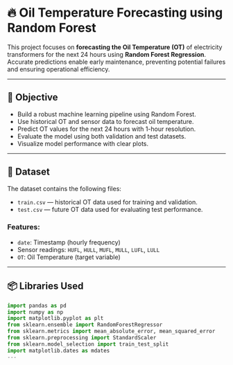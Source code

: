 # 🔥 Oil Temperature Forecasting using Random Forest

This project focuses on **forecasting the Oil Temperature (OT)** of electricity transformers for the next 24 hours using **Random Forest Regression**. Accurate predictions enable early maintenance, preventing potential failures and ensuring operational efficiency.

---

## 📌 Objective

- Build a robust machine learning pipeline using Random Forest.
- Use historical OT and sensor data to forecast oil temperature.
- Predict OT values for the next 24 hours with 1-hour resolution.
- Evaluate the model using both validation and test datasets.
- Visualize model performance with clear plots.

---

## 📁 Dataset

The dataset contains the following files:

- `train.csv` — historical OT data used for training and validation.
- `test.csv` — future OT data used for evaluating test performance.

### Features:
- `date`: Timestamp (hourly frequency)
- Sensor readings: `HUFL`, `HULL`, `MUFL`, `MULL`, `LUFL`, `LULL`
- `OT`: Oil Temperature (target variable)

---

## 📦 Libraries Used

```python
import pandas as pd
import numpy as np
import matplotlib.pyplot as plt
from sklearn.ensemble import RandomForestRegressor
from sklearn.metrics import mean_absolute_error, mean_squared_error
from sklearn.preprocessing import StandardScaler
from sklearn.model_selection import train_test_split
import matplotlib.dates as mdates
---
